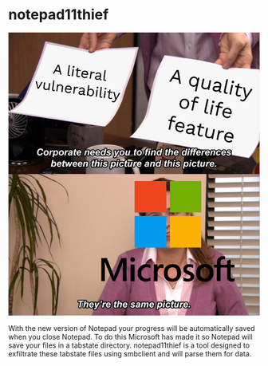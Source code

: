 # notepad11thief

![](/mikrosoft.png)

With the new version of Notepad your progress will be automatically saved when you close Notepad. To do this Microsoft has made it so Notepad will save your files in a tabstate directory. notepad11thief is a tool designed to exfiltrate these tabstate files using smbclient and will parse them for data.

